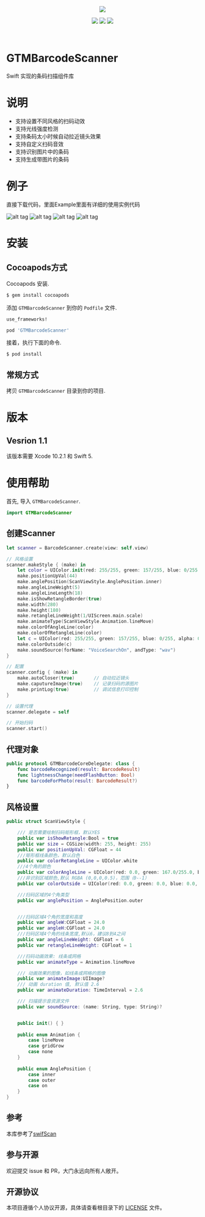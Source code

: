 
<p align="center">
<a href="https://github.com/GTMYang/GTMBarcodeScanner"><img src="https://github.com/GTMYang/GTMBarcodeScanner/blob/master/Demo/logo.png"></a>
</p>

<p align="center">
<a href="https://github.com/GTMYang/GTMBarcodeScanner"><img src="https://img.shields.io/badge/platform-ios-lightgrey.svg"></a>
<!--<a href="https://github.com/GTMYang/GTMBarcodeScanner"><img src="https://img.shields.io/github/license/johnlui/Pitaya.svg?style=flat"></a>-->
<a href="https://github.com/GTMYang/GTMBarcodeScanner"><img src="https://img.shields.io/badge/language-Swift%204-orange.svg"></a>
<a href="https://travis-ci.org/GTMYang/GTMBarcodeScanner"><img src="https://img.shields.io/travis/johnlui/Pitaya.svg"></a>
</p>

<br>

GTMBarcodeScanner
===================
Swift 实现的条码扫描组件库

# 说明

- 支持设置不同风格的扫码动效
- 支持光线强度检测
- 支持条码太小时候自动拉近镜头效果
- 支持自定义扫码音效
- 支持识别图片中的条码
- 支持生成带图片的条码


# 例子
直接下载代码，里面Example里面有详细的使用实例代码

![alt tag](https://github.com/GTMYang/GTMBarcodeScanner/blob/master/Demo/1.png)
![alt tag](https://github.com/GTMYang/GTMBarcodeScanner/blob/master/Demo/2.png)
![alt tag](https://github.com/GTMYang/GTMBarcodeScanner/blob/master/Demo/3.png)
![alt tag](https://github.com/GTMYang/GTMBarcodeScanner/blob/master/Demo/4.png)



# 安装

## Cocoapods方式

Cocoapods 安装.

```bash
$ gem install cocoapods
```

添加  `GTMBarcodeScanner` 到你的 `Podfile` 文件.

```ruby
use_frameworks!

pod 'GTMBarcodeScanner'
```

接着，执行下面的命令.

```bash
$ pod install
```


## 常规方式

拷贝 `GTMBarcodeScanner`  目录到你的项目. 


# 版本

## Vesrion 1.1

该版本需要 Xcode 10.2.1 和 Swift 5.

# 使用帮助

首先, 导入 `GTMBarcodeScanner`.

```swift
import GTMBarcodeScanner
```

## 创建Scanner
```swift
let scanner = BarcodeScanner.create(view: self.view)

// 风格设置
scanner.makeStyle { (make) in
    let color = UIColor.init(red: 255/255, green: 157/255, blue: 0/255, alpha: 1)
    make.positionUpVal(44)
    make.anglePosition(ScanViewStyle.AnglePosition.inner)
    make.angleLineWeight(5)
    make.angleLineLength(18)
    make.isShowRetangleBorder(true)
    make.width(280)
    make.height(180)
    make.retangleLineWeight(1/UIScreen.main.scale)
    make.animateType(ScanViewStyle.Animation.lineMove)
    make.colorOfAngleLine(color)
    make.colorOfRetangleLine(color)
    let c = UIColor(red: 255/255, green: 157/255, blue: 0/255, alpha: 0.5)
    make.colorOutside(c)
    make.soundSource(forName: "VoiceSearchOn", andType: "wav")
}

// 配置
scanner.config { (make) in
    make.autoCloser(true)       // 自动拉近镜头
    make.caputureImage(true)    // 记录扫码的源图片
    make.printLog(true)         // 调试信息打印控制
}

// 设置代理
scanner.delegate = self

// 开始扫码
scanner.start()
```

## 代理对象
```swift
public protocol GTMBarcodeCoreDelegate: class {
    func barcodeRecognized(result: BarcodeResult)
    func lightnessChange(needFlashButton: Bool)
    func barcodeForPhoto(result: BarcodeResult?)
}
```


## 风格设置

```swift
public struct ScanViewStyle {

    /// 是否需要绘制扫码矩形框，默认YES
    public var isShowRetangle:Bool = true
    public var size = CGSize(width: 255, height: 255)
    public var positionUpVal: CGFloat = 44
    ///矩形框线条颜色，默认白色
    public var colorRetangleLine = UIColor.white
    ///4个角的颜色
    public var colorAngleLine = UIColor(red: 0.0, green: 167.0/255.0, blue: 231.0/255.0, alpha: 1.0)
    ///非识别区域颜色,默认 RGBA (0,0,0,0.5)，范围（0--1）
    public var colorOutside = UIColor(red: 0.0, green: 0.0, blue: 0.0, alpha: 0.5)

    ///扫码区域的4个角类型
    public var anglePosition = AnglePosition.outer


    ///扫码区域4个角的宽度和高度
    public var angleW:CGFloat = 24.0
    public var angleH:CGFloat = 24.0
    ///扫码区域4个角的线条宽度,默认6，建议8到4之间
    public var angleLineWeight: CGFloat = 6
    public var retangleLineWeight: CGFloat = 1

    ///扫码动画效果: 线条或网格
    public var animateType = Animation.lineMove

    /// 动画效果的图像，如线条或网格的图像
    public var animateImage:UIImage?
    /// 动画 duration 值, 默认值 2.6
    public var animateDuration: TimeInterval = 2.6

    /// 扫描提示音资源文件
    public var soundSource: (name: String, type: String)?


    public init() { }
    
    public enum Animation {
        case lineMove
        case gridGrow
        case none
    }
    
    public enum AnglePosition {
        case inner
        case outer
        case on
    }
}

```

## 参考
本库参考了[swifScan](https://github.com/MxABC/swiftScan)


## 参与开源

欢迎提交 issue 和 PR，大门永远向所有人敞开。

## 开源协议
本项目遵循个人协议开源，具体请查看根目录下的 [LICENSE](https://github.com/GTMYang/GTMBarcodeScanner/blob/master/LICENSE) 文件。


